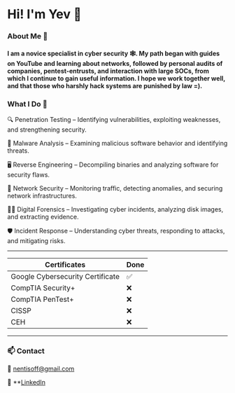 # Hi! I'm Yev 🤖
### About Me 🚀
#### I am a novice specialist in cyber security 🕸️. My path began with guides on YouTube and learning about networks, followed by personal audits of companies, pentest-entrusts, and interaction with large SOCs, from which I continue to gain useful information. I hope we work together well, and that those who harshly hack systems are punished by law =).
### What I Do 🎯
🔍 Penetration Testing – Identifying vulnerabilities, exploiting weaknesses, and strengthening security.

🔬 Malware Analysis – Examining malicious software behavior and identifying threats.

🖥 Reverse Engineering – Decompiling binaries and analyzing software for security flaws.

📡 Network Security – Monitoring traffic, detecting anomalies, and securing network infrastructures.

🕵️‍♂️ Digital Forensics – Investigating cyber incidents, analyzing disk images, and extracting evidence.

🛡 Incident Response – Understanding cyber threats, responding to attacks, and mitigating risks.

---
| Certificates | Done |
|-------------|-------------|
| Google Cybersecurity Certificate    | ✅ |    
| CompTIA Security+ | ❌ |
| СompTIA PenTest+ | ❌ |
| CISSP | ❌ |
| CEH | ❌ |
---
### 📫 Contact

📧 nentisoff@gmail.com

🔗 **[LinkedIn](www.linkedin.com/in/yevhenii-moskalenko-681773277)

